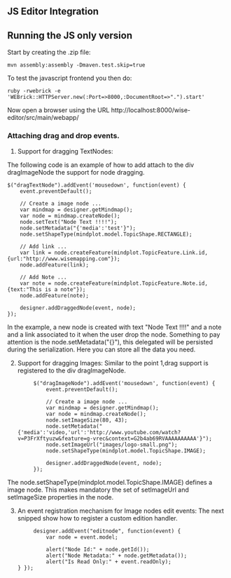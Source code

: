 JS Editor Integration
---------------------

## Running the JS only version

Start by creating the .zip file:

`mvn assembly:assembly -Dmaven.test.skip=true`

To test the javascript frontend you then do:

    ruby -rwebrick -e 'WEBrick::HTTPServer.new(:Port=>8000,:DocumentRoot=>".").start'

Now open a browser using the URL http://localhost:8000/wise-editor/src/main/webapp/

### Attaching drag and drop events.

1) Support for dragging TextNodes:

The following code is an example of how to add attach to the div dragImageNode the support for node dragging.

    $("dragTextNode").addEvent('mousedown', function(event) {
        event.preventDefault();

        // Create a image node ...
        var mindmap = designer.getMindmap();
        var node = mindmap.createNode();
        node.setText("Node Text !!!!");
        node.setMetadata("{'media':'test'}");
        node.setShapeType(mindplot.model.TopicShape.RECTANGLE);

        // Add link ...
        var link = node.createFeature(mindplot.TopicFeature.Link.id, {url:"http://www.wisemapping.com"});
        node.addFeature(link);

        // Add Note ...
        var note = node.createFeature(mindplot.TopicFeature.Note.id, {text:"This is a note"});
        node.addFeature(note);

        designer.addDraggedNode(event, node);
    });

In the example, a new node is created with text "Node Text !!!!" and a note and a link associated to it when the user drop the node. Something to pay attention is the node.setMetadata("{}"), this delegated will be persisted during the serialization. Here you can store all the data you need.

2) Support for dragging Images:  Similar to the point 1,drag support is registered to the div dragImageNode.

            $("dragImageNode").addEvent('mousedown', function(event) {
                event.preventDefault();

                // Create a image node ...
                var mindmap = designer.getMindmap();
                var node = mindmap.createNode();
                node.setImageSize(80, 43);
                node.setMetadata("{'media':'video,'url':'http://www.youtube.com/watch?v=P3FrXftyuzw&feature=g-vrec&context=G2b4ab69RVAAAAAAAAAA'}");
                node.setImageUrl("images/logo-small.png");
                node.setShapeType(mindplot.model.TopicShape.IMAGE);

                designer.addDraggedNode(event, node);
            });

The  node.setShapeType(mindplot.model.TopicShape.IMAGE) defines a image node. This makes mandatory the set of setImageUrl and setImageSize properties in the node.

3) An event registration mechanism for Image nodes edit events: The next snipped show how to register a custom edition handler.

            designer.addEvent("editnode", function(event) {
                var node = event.model;

                alert("Node Id:" + node.getId());
                alert("Node Metadata:" + node.getMetadata());
                alert("Is Read Only:" + event.readOnly);
       } });